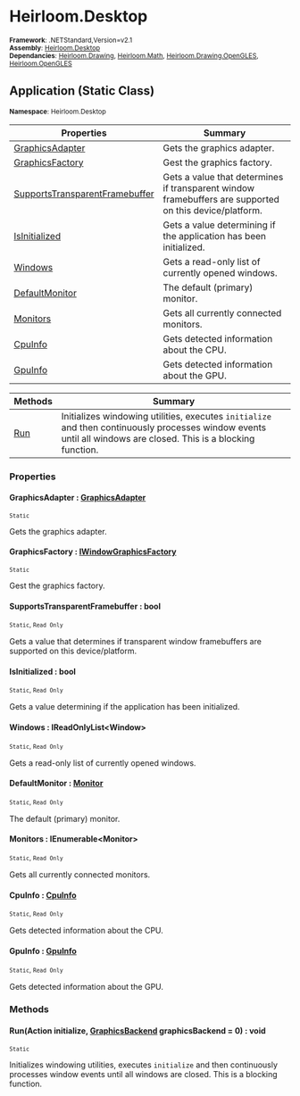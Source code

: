 # Heirloom.Desktop

<small>**Framework**: .NETStandard,Version=v2.1</small>  
<small>**Assembly**: [Heirloom.Desktop](../Heirloom.Desktop/Heirloom.Desktop.md)</small>  
<small>**Dependancies**: [Heirloom.Drawing](../Heirloom.Drawing/Heirloom.Drawing.md), [Heirloom.Math](../Heirloom.Math/Heirloom.Math.md), [Heirloom.Drawing.OpenGLES](../Heirloom.Drawing.OpenGLES/Heirloom.Drawing.OpenGLES.md), [Heirloom.OpenGLES](../Heirloom.OpenGLES/Heirloom.OpenGLES.md)</small>  

## Application (Static Class)
<small>**Namespace**: Heirloom.Desktop</sub></small>  

| Properties | Summary |
|------------|---------|
| [GraphicsAdapter](#GRA3DF95FEA) | Gets the graphics adapter. |
| [GraphicsFactory](#GRA86043A3D) | Gest the graphics factory. |
| [SupportsTransparentFramebuffer](#SUPE5CC44EF) | Gets a value that determines if transparent window framebuffers are supported on this device/platform. |
| [IsInitialized](#ISIBEED663C) | Gets a value determining if the application has been initialized. |
| [Windows](#WIN241D4DB) | Gets a read-only list of currently opened windows. |
| [DefaultMonitor](#DEFADFFB257) | The default (primary) monitor. |
| [Monitors](#MONCF21587B) | Gets all currently connected monitors. |
| [CpuInfo](#CPUF6D51F94) | Gets detected information about the CPU. |
| [GpuInfo](#GPUF6D30F18) | Gets detected information about the GPU. |

| Methods | Summary |
|---------|---------|
| [Run](#RUN2A80AB85) | Initializes windowing utilities, executes `initialize` and then continuously processes window events until all windows are closed. This is a blocking function. |

### Properties

#### <a name="GRA3DF95FEA"></a>GraphicsAdapter : [GraphicsAdapter](../Heirloom.Drawing/Heirloom.Drawing.GraphicsAdapter.md)

<small>`Static`</small>

Gets the graphics adapter.

#### <a name="GRA86043A3D"></a>GraphicsFactory : [IWindowGraphicsFactory](Heirloom.Desktop.IWindowGraphicsFactory.md)

<small>`Static`</small>

Gest the graphics factory.

#### <a name="SUPE5CC44EF"></a>SupportsTransparentFramebuffer : bool

<small>`Static`, `Read Only`</small>

Gets a value that determines if transparent window framebuffers are supported on this device/platform.

#### <a name="ISIBEED663C"></a>IsInitialized : bool

<small>`Static`, `Read Only`</small>

Gets a value determining if the application has been initialized.

#### <a name="WIN241D4DB"></a>Windows : IReadOnlyList\<Window>

<small>`Static`, `Read Only`</small>

Gets a read-only list of currently opened windows.

#### <a name="DEFADFFB257"></a>DefaultMonitor : [Monitor](Heirloom.Desktop.Monitor.md)

<small>`Static`, `Read Only`</small>

The default (primary) monitor.

#### <a name="MONCF21587B"></a>Monitors : IEnumerable\<Monitor>

<small>`Static`, `Read Only`</small>

Gets all currently connected monitors.

#### <a name="CPUF6D51F94"></a>CpuInfo : [CpuInfo](Heirloom.Desktop.Hardware.CpuInfo.md)

<small>`Static`, `Read Only`</small>

Gets detected information about the CPU.

#### <a name="GPUF6D30F18"></a>GpuInfo : [GpuInfo](Heirloom.Desktop.Hardware.GpuInfo.md)

<small>`Static`, `Read Only`</small>

Gets detected information about the GPU.

### Methods

#### <a name="RUN2A80AB85"></a>Run(Action initialize, [GraphicsBackend](Heirloom.Desktop.GraphicsBackend.md) graphicsBackend = 0) : void

<small>`Static`</small>

Initializes windowing utilities, executes `initialize` and then continuously processes window events until all windows are closed. This is a blocking function.


